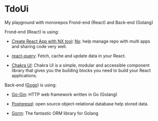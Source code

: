 # TdoUi

My playground with monorepos Frond-end (React) and Back-end (Golang)

Frond-end (React) is using:
- [Create React App with NX tool](https://nx.dev/react-tutorial/01-create-application): [Nx](https://nx.dev): help manage repo with multi apps and sharing code very well.

- [react-query](https://react-query.tanstack.com/): Fetch, cache and update data in your React.

- [Chakra UI](https://chakra-ui.com/): Chakra UI is a simple, modular and accessible component library that gives you the building blocks you need to build your React applications.

Back-end ([Gogo](https://github.com/trung051093/gogo)) is using:

- [Go-Gin](https://github.com/gin-gonic/gin): HTTP web framework written in Go (Golang)

- [Postgresql](https://www.postgresql.org/): open source object-relational database help stored data.

- [Gorm](https://gorm.io/index.html): The fantastic ORM library for Golang
